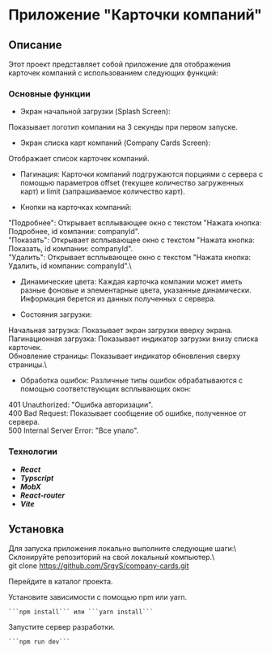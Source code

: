 # Приложение "Карточки компаний"

## Описание

Этот проект представляет собой приложение для отображения карточек компаний с использованием следующих функций:

### Основные функции

-   Экран начальной загрузки (Splash Screen):

Показывает логотип компании на 3 секунды при первом запуске.

-   Экран списка карт компаний (Company Cards Screen):

Отображает список карточек компаний.

-   Пагинация:
    Карточки компаний подгружаются порциями с сервера с помощью параметров offset (текущее количество загруженных карт) и limit (запрашиваемое количество карт).

-   Кнопки на карточках компаний:

"Подробнее": Открывает всплывающее окно с текстом "Нажата кнопка: Подробнее, id компании: companyId".\
"Показать": Открывает всплывающее окно с текстом "Нажата кнопка: Показать, id компании: companyId".\
"Удалить": Открывает всплывающее окно с текстом "Нажата кнопка: Удалить, id компании: companyId".\

-   Динамические цвета:
    Каждая карточка компании может иметь разные фоновые и элементарные цвета, указанные динамически.
    Информация берется из данных полученных с сервера.

-   Состояния загрузки:

Начальная загрузка: Показывает экран загрузки вверху экрана.\
Пагинационная загрузка: Показывает индикатор загрузки внизу списка карточек.\
Обновление страницы: Показывает индикатор обновления сверху страницы.\

-   Обработка ошибок:
    Различные типы ошибок обрабатываются с помощью соответствующих всплывающих окон:

401 Unauthorized: "Ошибка авторизации".\
400 Bad Request: Показывает сообщение об ошибке, полученное от сервера.\
500 Internal Server Error: "Все упало".

### Технологии

-   **_React_**
-   **_Typscript_**
-   **_MobX_**
-   **_React-router_**
-   **_Vite_**

## Установка

Для запуска приложения локально выполните следующие шаги:\  
 Склонируйте репозиторий на свой локальный компьютер.\  
 git clone https://github.com/SrgyS/company-cards.git

Перейдите в каталог проекта.

Установите зависимости с помощью npm или yarn.

    ```npm install``` или ```yarn install```

Запустите сервер разработки.

    ```npm run dev```
